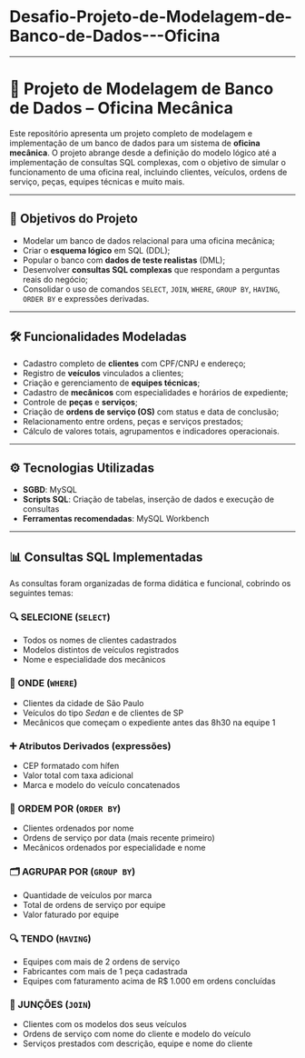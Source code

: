 # Desafio-Projeto-de-Modelagem-de-Banco-de-Dados---Oficina

---

# 🔧 Projeto de Modelagem de Banco de Dados – Oficina Mecânica

Este repositório apresenta um projeto completo de modelagem e implementação de um banco de dados para um sistema de **oficina mecânica**. O projeto abrange desde a definição do modelo lógico até a implementação de consultas SQL complexas, com o objetivo de simular o funcionamento de uma oficina real, incluindo clientes, veículos, ordens de serviço, peças, equipes técnicas e muito mais.

---

## 🧠 Objetivos do Projeto

* Modelar um banco de dados relacional para uma oficina mecânica;
* Criar o **esquema lógico** em SQL (DDL);
* Popular o banco com **dados de teste realistas** (DML);
* Desenvolver **consultas SQL complexas** que respondam a perguntas reais do negócio;
* Consolidar o uso de comandos `SELECT`, `JOIN`, `WHERE`, `GROUP BY`, `HAVING`, `ORDER BY` e expressões derivadas.

---

## 🛠️ Funcionalidades Modeladas

* Cadastro completo de **clientes** com CPF/CNPJ e endereço;
* Registro de **veículos** vinculados a clientes;
* Criação e gerenciamento de **equipes técnicas**;
* Cadastro de **mecânicos** com especialidades e horários de expediente;
* Controle de **peças** e **serviços**;
* Criação de **ordens de serviço (OS)** com status e data de conclusão;
* Relacionamento entre ordens, peças e serviços prestados;
* Cálculo de valores totais, agrupamentos e indicadores operacionais.

---

## ⚙️ Tecnologias Utilizadas

* **SGBD**: MySQL
* **Scripts SQL**: Criação de tabelas, inserção de dados e execução de consultas
* **Ferramentas recomendadas**: MySQL Workbench
---

## 📊 Consultas SQL Implementadas

As consultas foram organizadas de forma didática e funcional, cobrindo os seguintes temas:

### 🔍 SELECIONE (`SELECT`)

* Todos os nomes de clientes cadastrados
* Modelos distintos de veículos registrados
* Nome e especialidade dos mecânicos

### 🎯 ONDE (`WHERE`)

* Clientes da cidade de São Paulo
* Veículos do tipo *Sedan* e de clientes de SP
* Mecânicos que começam o expediente antes das 8h30 na equipe 1

### ➕ Atributos Derivados (expressões)

* CEP formatado com hífen
* Valor total com taxa adicional
* Marca e modelo do veículo concatenados

### 📑 ORDEM POR (`ORDER BY`)

* Clientes ordenados por nome
* Ordens de serviço por data (mais recente primeiro)
* Mecânicos ordenados por especialidade e nome

### 🗂️ AGRUPAR POR (`GROUP BY`)

* Quantidade de veículos por marca
* Total de ordens de serviço por equipe
* Valor faturado por equipe

### 🔍 TENDO (`HAVING`)

* Equipes com mais de 2 ordens de serviço
* Fabricantes com mais de 1 peça cadastrada
* Equipes com faturamento acima de R\$ 1.000 em ordens concluídas

### 🔗 JUNÇÕES (`JOIN`)

* Clientes com os modelos dos seus veículos
* Ordens de serviço com nome do cliente e modelo do veículo
* Serviços prestados com descrição, equipe e nome do cliente

